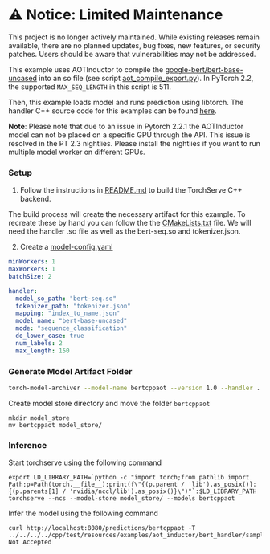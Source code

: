 # ⚠️ Notice: Limited Maintenance

This project is no longer actively maintained. While existing releases remain available, there are no planned updates, bug fixes, new features, or security patches. Users should be aware that vulnerabilities may not be addressed.

This example uses AOTInductor to compile the [google-bert/bert-base-uncased](https://huggingface.co/google-bert/bert-base-uncased) into an so file (see script [aot_compile_export.py](aot_compile_export.py)). In PyTorch 2.2, the supported `MAX_SEQ_LENGTH` in this script is 511.

Then, this example loads model and runs prediction using libtorch. The handler C++ source code for this examples can be found [here](src).

**Note**: Please note that due to an issue in Pytorch 2.2.1 the AOTInductor model can not be placed on a specific GPU through the API. This issue is resolved in the PT 2.3 nightlies. Please install the nightlies if you want to run multiple model worker on different GPUs.

### Setup
1. Follow the instructions in [README.md](../../../../cpp/README.md) to build the TorchServe C++ backend.

The build process will create the necessary artifact for this example.
To recreate these by hand you can follow the the [CMakeLists.txt](./CMakeLists.txt) file.
We will need the handler .so file as well as the bert-seq.so and tokenizer.json.

2. Create a [model-config.yaml](model-config.yaml)

```yaml
minWorkers: 1
maxWorkers: 1
batchSize: 2

handler:
  model_so_path: "bert-seq.so"
  tokenizer_path: "tokenizer.json"
  mapping: "index_to_name.json"
  model_name: "bert-base-uncased"
  mode: "sequence_classification"
  do_lower_case: true
  num_labels: 2
  max_length: 150
```

### Generate Model Artifact Folder

```bash
torch-model-archiver --model-name bertcppaot --version 1.0 --handler ../../../../cpp/build/test/resources/examples/aot_inductor/bert_handler/libbert_handler:BertCppHandler --runtime LSP --extra-files index_to_name.json,../../../../cpp/build/test/resources/examples/aot_inductor/bert_handler/bert-seq.so,../../../../cpp/build/test/resources/examples/aot_inductor/bert_handler/tokenizer.json  --config-file model-config.yaml --archive-format no-archive
```

Create model store directory and move the folder `bertcppaot`

```
mkdir model_store
mv bertcppaot model_store/
```

### Inference

Start torchserve using the following command

```
export LD_LIBRARY_PATH=`python -c "import torch;from pathlib import Path;p=Path(torch.__file__);print(f\"{(p.parent / 'lib').as_posix()}:{(p.parents[1] / 'nvidia/nccl/lib').as_posix()}\")"`:$LD_LIBRARY_PATH
torchserve --ncs --model-store model_store/ --models bertcppaot
```

Infer the model using the following command

```
curl http://localhost:8080/predictions/bertcppaot -T ../../../../cpp/test/resources/examples/aot_inductor/bert_handler/sample_text.txt
Not Accepted
```

